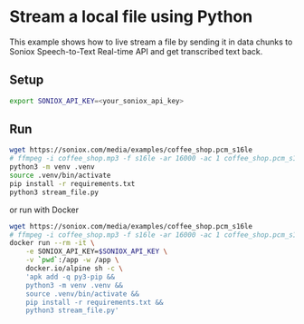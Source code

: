 # Stream a local file using Python

This example shows how to live stream a file by sending it in data chunks to Soniox Speech-to-Text Real-time API and get transcribed text back.

## Setup

```sh
export SONIOX_API_KEY=<your_soniox_api_key>
```

## Run

```sh
wget https://soniox.com/media/examples/coffee_shop.pcm_s16le
# ffmpeg -i coffee_shop.mp3 -f s16le -ar 16000 -ac 1 coffee_shop.pcm_s16le
python3 -m venv .venv
source .venv/bin/activate
pip install -r requirements.txt
python3 stream_file.py
```

or run with Docker

```sh
wget https://soniox.com/media/examples/coffee_shop.pcm_s16le
# ffmpeg -i coffee_shop.mp3 -f s16le -ar 16000 -ac 1 coffee_shop.pcm_s16le
docker run --rm -it \
    -e SONIOX_API_KEY=$SONIOX_API_KEY \
    -v `pwd`:/app -w /app \
    docker.io/alpine sh -c \
    'apk add -q py3-pip &&
    python3 -m venv .venv &&
    source .venv/bin/activate &&
    pip install -r requirements.txt &&
    python3 stream_file.py'
```
